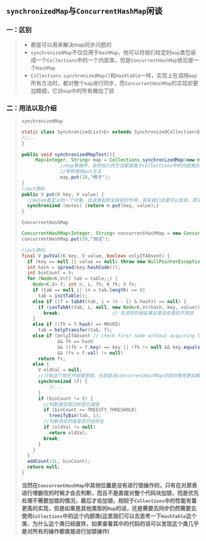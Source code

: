 ## `synchronizedMap`与`ConcurrentHashMap`闲谈

### 一：区别

> - 都是可以用来解决map同步问题的
> - `synchronizedMap`不仅仅用于`HashMap`，他可以将我们给定的`map`类包装成一个`Collections`中的一个内部类，但是`ConcurrentHashMap`依旧是一个`HashMap`
> - `Collections.synchronizedMap()`和`Hashtable`一样，实现上在调用`map`所有方法时，都对整个`map`进行同步，而`ConcurrentHashMap`的实现却更加精细，它对`map`中的所有桶加了锁

### 二：用法以及介绍

> `synchronizedMap`
>
> ~~~java
> static class SynchronizedList<E> extends SynchronizedCollection<E> implements List<E> {
> //...
> }
> ~~~
>
> ~~~java
> public void synchronizedMapTest(){
>      Map<Integer, String> map = Collections.synchronizedMap(new HashMap<>());
> 				//map等操作，自然执行的方法都是属于collections中的内部类的中的方法
>   			//举例使用put方法
>   			map.put(10,"例子");
> }
> //put源码
> public V put(K key, V value) {
>   //mutex是定义的一个对象，在这里起到全局锁的作用，其实我们这里可以发现，其实最终使用都是传入的map的put方法，也就是Collections中的这些同步修饰类只是加了一层锁作用，但是对于他会把所有的操作都加锁，这对性能有比较大的影响
>   synchronized (mutex) {return m.put(key, value);}
> }
> ~~~
>
> `ConcurrentHashMap`
>
> ~~~java
> ConcurrentHashMap<Integer, String> concurrentHashMap = new ConcurrentHashMap<>();
> concurrentHashMap.put(20,"测试");
> 
> //put源码
> final V putVal(K key, V value, boolean onlyIfAbsent) {
>   if (key == null || value == null) throw new NullPointerException();
>   int hash = spread(key.hashCode());
>   int binCount = 0;
>   for (Node<K,V>[] tab = table;;) {
>     Node<K,V> f; int n, i, fh; K fk; V fv;
>     if (tab == null || (n = tab.length) == 0)
>       tab = initTable();
>     else if ((f = tabAt(tab, i = (n - 1) & hash)) == null) {
>       if (casTabAt(tab, i, null, new Node<K,V>(hash, key, value)))
>         break;                   // 在添加时候如果这里没有值则不用锁
>     }
>     else if ((fh = f.hash) == MOVED)
>       tab = helpTransfer(tab, f);
>     else if (onlyIfAbsent // check first node without acquiring lock
>              && fh == hash
>              && ((fk = f.key) == key || (fk != null && key.equals(fk)))
>              && (fv = f.val) != null)
>       return fv;
>     else {
>       V oldVal = null;
>       //只有这个地方开始使用锁，也就是说concurrentHashMap对锁的使用更加精细，
>       synchronized (f) {
>        	//...
>       }
>       if (binCount != 0) {
>         //判断是否超过树型化阈值
>         if (binCount >= TREEIFY_THRESHOLD)
>           treeifyBin(tab, i);
>         //判断添加的值是否已经存在
>         if (oldVal != null)
>           return oldVal;
>         break;
>       }
>     }
>   }
>   addCount(1L, binCount);
>   return null;
> }
> 
> ~~~
>
> **当然在`ConcurrentHashMap`中其他位置是没有进行锁操作的，只有在对原表进行增删改的时候才会去判断，而且不是直接对整个代码块加锁，而是优先处理不需要加锁的情况，最后才会加锁，相较于`Collections`中的性能有着更高的实现，但是如果是其他类型的`Map`的话，还是需要去同步仍然需要去使用`Collections`中的这个内部类(这里我们可以去思考一下`HashTable`这个类，为什么这个类已经废弃，如果查看其中的代码的话可以发现这个类几乎是对所有的操作都直接进行加锁操作)**

